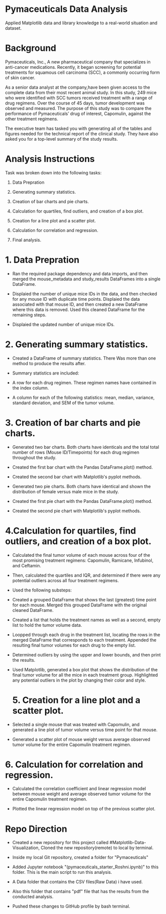 # Pymaceuticals Data Analysis
 Applied Matplotlib data and library knowledge to a real-world situation and dataset.
 
# Background 
Pymaceuticals, Inc., 
A new pharmaceutical company that specializes in anti-cancer medications. Recently, it began screening for potential treatments for squamous cell carcinoma (SCC), a commonly occurring form of skin cancer.

As a senior data analyst at the company,have been given access to the complete data from their most recent animal study. 
In this study, 249 mice who were identified with SCC tumors received treatment with a range of drug regimens. Over the course of 45 days, tumor development was observed and measured. The purpose of this study was to compare the performance of Pymaceuticals’ drug of interest, Capomulin, against the other treatment regimens.

The executive team has tasked you with generating all of the tables and figures needed for the technical report of the clinical study. They have also asked you for a top-level summary of the study results.

# Analysis Instructions
Task was broken down into the following tasks:

1. Data Prepration

2. Generating summary statistics.

3. Creation of bar charts and pie charts.

4. Calculation for quartiles, find outliers, and creation of a box plot.

5. Creation for a line plot and a scatter plot.

6. Calculation for correlation and regression.

7. Final analysis.

# 1.  Data Prepration
- Ran the required package dependency and data imports, and then merged the mouse_metadata and study_results DataFrames into a single DataFrame.

- Displaied the number of unique mice IDs in the data, and then checked for any mouse ID with duplicate time points. Displaied the data associated with that mouse ID, and then created a new DataFrame where this data is removed. Used this cleaned DataFrame for the remaining steps.

- Displaied the updated number of unique mice IDs.

# 2.  Generating summary statistics.
- Created a DataFrame of summary statistics. There Was more than one method to produce the results after.

- Summary statistics are included:

- A row for each drug regimen. These regimen names have contained in the index column.

- A column for each of the following statistics: mean, median, variance, standard deviation, and SEM of the tumor volume.

# 3. Creation of bar charts and pie charts.
- Generated two bar charts. 
Both charts have identicals and the total total number of rows (Mouse ID/Timepoints) for each drug regimen throughout the study.

- Created the first bar chart with the Pandas DataFrame.plot() method.

- Created the second bar chart with Matplotlib's pyplot methods.

- Generated two pie charts. Both charts have identical and shown the distribution of female versus male mice in the study.

- Created the first pie chart with the Pandas DataFrame.plot() method.

- Created the second pie chart with Matplotlib's pyplot methods.

# 4.Calculation for quartiles, find outliers, and creation of a box plot.
- Calculated the final tumor volume of each mouse across four of the most promising treatment regimens: Capomulin, Ramicane, Infubinol, and Ceftamin.
- Then, calculated the quartiles and IQR, and determined if there were any potential outliers across all four treatment regimens.

- Used the following substeps:

- Created a grouped DataFrame that shows the last (greatest) time point for each mouse. Merged this grouped DataFrame with the original cleaned DataFrame.

- Created a list that holds the treatment names as well as a second, empty list to hold the tumor volume data.

- Loopped through each drug in the treatment list, locating the rows in the merged DataFrame that corresponds to each treatment. Appended the resulting final tumor volumes for each drug to the empty list.

- Determined outliers by using the upper and lower bounds, and then print the results.

- Used Matplotlib, generated a box plot that shows the distribution of the final tumor volume for all the mice in each treatment group. Highlighted any potential outliers in the plot by changing their color and style.

  # 5. Creation for a line plot and a scatter plot.
- Selected a single mouse that was treated with Capomulin, and generated a line plot of tumor volume versus time point for that mouse.

- Generated a scatter plot of mouse weight versus average observed tumor volume for the entire Capomulin treatment regimen.

# 6.  Calculation for correlation and regression.

- Calculated the correlation coefficient and linear regression model between mouse weight and average observed tumor volume for the entire Capomulin treatment regimen.

- Plotted the linear regression model on top of the previous scatter plot.

# Repo Direction 
- Created a new repository for this project called #Matplotlib-Data-Visualization, Cloned the new repository(remote) to local by terminal.

- Inside my local Git repository, created a folder for "Pymaceuticals"

- Added Jupyter notebook "(pymaceuticals_starter_Roshni.ipynb)" to this folder. This is the main script to run this analysis.

- A Data folder that contains the CSV files(Raw Data) i have used. 

- Also this folder that contains "pdf" file that has the results from the conducted analysis.

- Pushed these changes to GitHub profile by bash terminal.
